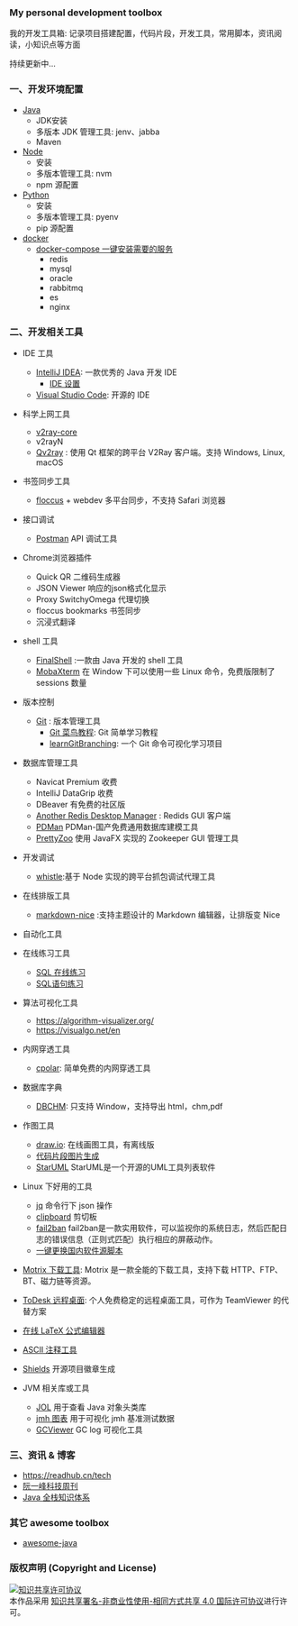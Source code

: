 ### My personal development toolbox

我的开发工具箱: 记录项目搭建配置，代码片段，开发工具，常用脚本，资讯阅读，小知识点等方面

持续更新中...

### 一、开发环境配置

- [Java](./doc/java_dev_env_conf.md)
  - JDK安装
  - 多版本 JDK 管理工具: jenv、jabba
  - Maven
- [Node](./doc/node_conf.md)
  - 安装
  - 多版本管理工具: nvm
  - npm 源配置
- [Python](./doc/python_conf.md)
  - 安装
  - 多版本管理工具: pyenv
  - pip 源配置
- [docker](./doc/docker.md)
  - [docker-compose 一键安装需要的服务](./docker/docker-compose-env.yml)
    - redis
    - mysql
    - oracle
    - rabbitmq
    - es
    - nginx

### 二、开发相关工具

- IDE 工具

  - [IntelliJ IDEA](https://www.jetbrains.com/idea/): 一款优秀的 Java 开发 IDE
    - [IDE 设置](./doc/idea.md)
  - [Visual Studio Code](https://code.visualstudio.com/): 开源的 IDE
- 科学上网工具

  - [v2ray-core](https://github.com/v2ray/v2ray-core)
  - v2rayN
  - [Qv2ray](https://github.com/Qv2ray/Qv2ray) : 使用 Qt 框架的跨平台 V2Ray 客户端。支持 Windows, Linux, macOS
- 书签同步工具

  - [floccus](https://floccus.org/) + webdev 多平台同步，不支持 Safari 浏览器
- 接口调试

  - [Postman](https://www.postman.com/) API 调试工具

- Chrome浏览器插件
    - Quick QR 二维码生成器
    - JSON Viewer 响应的json格式化显示
    - Proxy SwitchyOmega 代理切换
    - floccus bookmarks 书签同步
    - 沉浸式翻译 


- shell 工具

  - [FinalShell](http://www.hostbuf.com/) :一款由 Java 开发的 shell 工具
  - [MobaXterm](https://mobaxterm.mobatek.net/) 在 Window 下可以使用一些 Linux 命令，免费版限制了 sessions 数量
- 版本控制

  - [Git](https://git-scm.com/) : 版本管理工具
    - [Git 菜鸟教程](https://www.runoob.com/git/git-tutorial.html): Git 简单学习教程
    - [learnGitBranching](https://github.com/pcottle/learnGitBranching): 一个 Git 命令可视化学习项目
- 数据库管理工具

  - Navicat Premium 收费
  - IntelliJ DataGrip 收费
  - DBeaver 有免费的社区版
  - [Another Redis Desktop Manager](https://github.com/qishibo/AnotherRedisDesktopManager) : Redids GUI 客户端
  - [PDMan](https://gitee.com/robergroup/pdman) PDMan-国产免费通用数据库建模工具
  - [PrettyZoo](https://github.com/vran-dev/PrettyZoo) 使用 JavaFX 实现的 Zookeeper GUI 管理工具
- 开发调试

  - [whistle](https://github.com/avwo/whistle):基于 Node 实现的跨平台抓包调试代理工具
- 在线排版工具

  - [markdown-nice](https://github.com/mdnice/markdown-nice) :支持主题设计的 Markdown 编辑器，让排版变 Nice
- 自动化工具
- 在线练习工具

  - [SQL 在线练习](https://sqlzoo.net/wiki/SELECT_basics)
  - [SQL语句练习](./snippet/db/SQL语句练习.md)
- 算法可视化工具

  - https://algorithm-visualizer.org/
  - https://visualgo.net/en
- 内网穿透工具

  - [cpolar](https://www.cpolar.com/): 简单免费的内网穿透工具
- 数据库字典

  - [DBCHM](https://gitee.com/lztkdr/DBCHM): 只支持 Window，支持导出 html，chm,pdf
- 作图工具

  - [draw.io](https://app.diagrams.net/): 在线画图工具，有离线版
  - [代码片段图片生成](https://github.com/carbon-app/carbon)
  - [StarUML](https://staruml.io/download)  StarUML是一个开源的UML工具列表软件
- Linux 下好用的工具
  - [jq](https://github.com/stedolan/jq) 命令行下 json 操作
  - [clipboard](https://github.com/sindresorhus/clipboard-cli) 剪切板
  - [fail2ban](https://github.com/fail2ban/fail2ban) fail2ban是一款实用软件，可以监视你的系统日志，然后匹配日志的错误信息（正则式匹配）执行相应的屏蔽动作。
  - [一键更换国内软件源脚本](https://gitee.com/SuperManito/LinuxMirrors)
- [Motrix 下载工具](https://github.com/agalwood/Motrix): Motrix 是一款全能的下载工具，支持下载 HTTP、FTP、BT、磁力链等资源。
- [ToDesk 远程桌面](https://www.todesk.com/): 个人免费稳定的远程桌面工具，可作为 TeamViewer 的代替方案
- [在线 LaTeX 公式编辑器](https://www.codecogs.com/latex/eqneditor.php)
- [ASCII 注释工具](http://asciiflow.com/)
- [Shields](https://shields.io/)  开源项目徽章生成

- JVM 相关库或工具
  - [JOL](https://openjdk.java.net/projects/code-tools/jol/) 用于查看 Java 对象头类库
  - [jmh 图表](https://github.com/Sayi/jmh-visual-chart) 用于可视化 jmh 基准测试数据
  - [GCViewer](https://github.com/chewiebug/GCViewer) GC log 可视化工具

### 三、资讯 & 博客

- https://readhub.cn/tech
- [阮一峰科技周刊](http://www.ruanyifeng.com/blog/weekly/)
- [Java 全栈知识体系](https://www.pdai.tech/md/project/project-x-overview.html)

### 其它 awesome toolbox

- [awesome-java](https://github.com/akullpp/awesome-java)

### 版权声明 (Copyright and License)

<a rel="license" href="http://creativecommons.org/licenses/by-nc-sa/4.0/">
<img alt="知识共享许可协议" style="border-width:0" src="https://i.creativecommons.org/l/by-nc-sa/4.0/88x31.png" />
</a><br />本作品采用
<a rel="license" href="http://creativecommons.org/licenses/by-nc-sa/4.0/">
知识共享署名-非商业性使用-相同方式共享 4.0 国际许可协议</a>进行许可。
